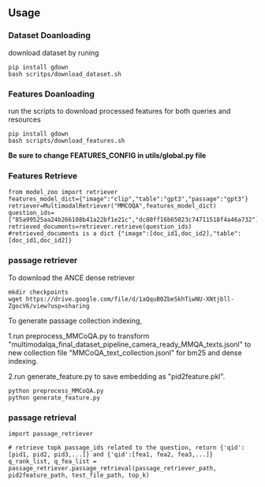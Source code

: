<!-- # EMNLP 2023 Chain-of-Thought Promp Mmethod for Multimodal Conversational Question Answering
### how is multimodal conversational question answering differs from textual converstaional question answer? and what is our contribution?
  - mmcoqa requires multimodal retrieval, and rank among different modalities, thus we introduce a multimodal ranking network to rank relevence for the questino across diffrent modalities.
  - we propose to use in-context learning to (1) rewrite current questions given history for co-reference resovling. (2) extract answers from passages for question answering using chain-of-thought prompting.
  - given candidate answers from multiple and multimodal evidence sources, we need to decide the final answer of the question, we could use (1) heuristic method, which select most frequent answers and take the score of different evidcen source into consideration. (2) use in-context learning to decide the final anser.

*IN ALL, our contrbution are:*
  1. we propose a general framework for multimodal conversation question answering which can handle questions requring evidence of any modality (by simply plug extra encoder into the framework).
  2. we introduce multimodal ranking network which can yield confidence score for evidence from multimodalities. 
  3. we propose extractive in-context question answering 
  4. we propose answer decision strategy to decide gold answer from multimodal candidates.  -->


## Usage

### Dataset Doanloading
download dataset by runing
```
pip install gdown
bash scritps/download_dataset.sh
```

### Features Doanloading
run the scripts to download processed features for both queries and resources
```
pip install gdown
bash scripts/download_features.sh
```
**Be sure to change FEATURES_CONFIG in utils/global.py file**

### Features Retrieve

```
from model_zoo import retriever
features_model_dict={"image":"clip","table":"gpt3","passage":"gpt3"}
retriever=MultimodalRetriever("MMCOQA",features_model_dict)
question_ids=["85a99525aa24b266108b41a22bf1e21c","dc80ff16b65023c74711518f4a46a732"]
retrieved_documents=retriever.retrieve(question_ids) #retrieved_documents is a dict {"image":[doc_id1,doc_id2],"table":[doc_id1,doc_id2]}
```     

### passage retriever

To download the ANCE dense retriever

```
mkdir checkpoints
wget https://drive.google.com/file/d/1aQquB0ZbeSkhTiwNU-XNtjbll-ZgocV6/view?usp=sharing
```

To generate passage collection indexing, 

  1.run preprocess_MMCoQA.py to transform "multimodalqa_final_dataset_pipeline_camera_ready_MMQA_texts.jsonl" to new collection file "MMCoQA_text_collection.jsonl" for bm25 and dense indexing.
  
  2.run generate_feature.py to save embedding as "pid2feature.pkl".

```
python preprocess_MMCoQA.py
python generate_feature.py
```

### passage retrieval

```
import passage_retriever

# retrieve topk passage_ids related to the question, return {'qid':[pid1, pid2, pid3,...]} and {'qid':[fea1, fea2, fea3,...]}
q_rank_list, q_fea_list = passage_retriever.passage_retrieval(passage_retriever_path, pid2feature_path, test_file_path, top_k)
```
